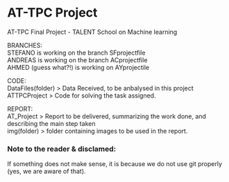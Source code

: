 # AT-TPC Project  

AT-TPC Final Project - TALENT School on Machine learning  

BRANCHES:  
STEFANO is working on the branch SFprojectfile  
ANDREAS is working on the branch ACprojectfile  
AHMED (guess what?!) is working on AYprojectile  

CODE:  
DataFiles(folder) > Data Received, to be anbalysed in this project  
ATTPCProject > Code for solving the task assigned.  

REPORT:  
AT_Project > Report to be delivered, summarizing the work done, and describing the main step taken  
img(folder) > folder containing images to be used in the report.  


### Note to the reader & disclamed:  
If something does not make sense, it is because we do not use git properly (yes, we are aware of that).  
